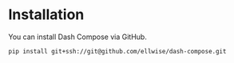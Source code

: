 # Installation

You can install Dash Compose via GitHub.

```
pip install git+ssh://git@github.com/ellwise/dash-compose.git
```
